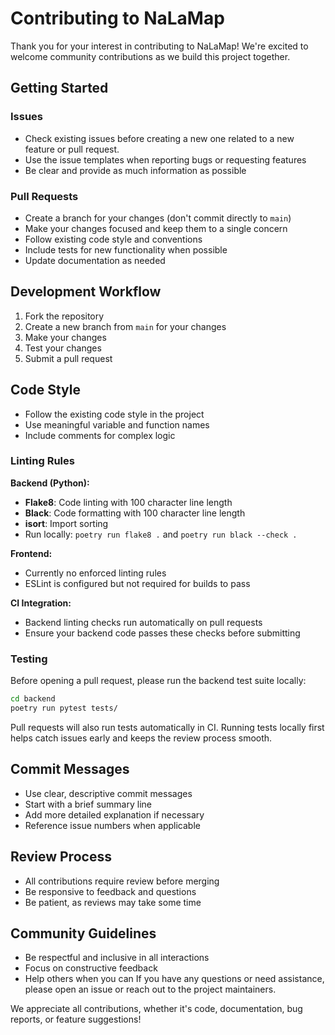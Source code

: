 # Contributing to NaLaMap

Thank you for your interest in contributing to NaLaMap! We're excited to welcome community contributions as we build this project together.

## Getting Started

### Issues

- Check existing issues before creating a new one related to a new feature or pull request. 
- Use the issue templates when reporting bugs or requesting features
- Be clear and provide as much information as possible

### Pull Requests

- Create a branch for your changes (don't commit directly to `main`)
- Make your changes focused and keep them to a single concern
- Follow existing code style and conventions
- Include tests for new functionality when possible
- Update documentation as needed

## Development Workflow

1. Fork the repository
2. Create a new branch from `main` for your changes
3. Make your changes
4. Test your changes
5. Submit a pull request

## Code Style

- Follow the existing code style in the project
- Use meaningful variable and function names
- Include comments for complex logic

### Linting Rules

**Backend (Python):**
- **Flake8**: Code linting with 100 character line length
- **Black**: Code formatting with 100 character line length
- **isort**: Import sorting
- Run locally: `poetry run flake8 .` and `poetry run black --check .`

**Frontend:**
- Currently no enforced linting rules
- ESLint is configured but not required for builds to pass

**CI Integration:**
- Backend linting checks run automatically on pull requests
- Ensure your backend code passes these checks before submitting

### Testing

Before opening a pull request, please run the backend test suite locally:

```bash
cd backend
poetry run pytest tests/
```

Pull requests will also run tests automatically in CI. Running tests locally first
helps catch issues early and keeps the review process smooth.

## Commit Messages

- Use clear, descriptive commit messages
- Start with a brief summary line
- Add more detailed explanation if necessary
- Reference issue numbers when applicable

## Review Process

- All contributions require review before merging
- Be responsive to feedback and questions
- Be patient, as reviews may take some time

## Community Guidelines

- Be respectful and inclusive in all interactions
- Focus on constructive feedback
- Help others when you can
If you have any questions or need assistance, please open an issue or reach out to the project maintainers.

We appreciate all contributions, whether it's code, documentation, bug reports, or feature suggestions! 

